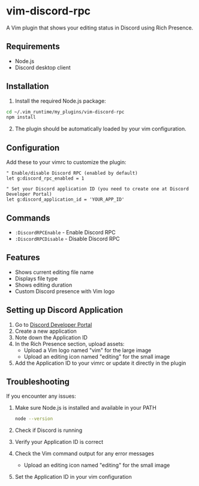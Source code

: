 # vim-discord-rpc

A Vim plugin that shows your editing status in Discord using Rich Presence.

## Requirements

- Node.js
- Discord desktop client

## Installation

1. Install the required Node.js package:
```bash
cd ~/.vim_runtime/my_plugins/vim-discord-rpc
npm install
```

2. The plugin should be automatically loaded by your vim configuration.

## Configuration

Add these to your vimrc to customize the plugin:

```vim
" Enable/disable Discord RPC (enabled by default)
let g:discord_rpc_enabled = 1

" Set your Discord application ID (you need to create one at Discord Developer Portal)
let g:discord_application_id = 'YOUR_APP_ID'
```

## Commands

- `:DiscordRPCEnable` - Enable Discord RPC
- `:DiscordRPCDisable` - Disable Discord RPC

## Features

- Shows current editing file name
- Displays file type
- Shows editing duration
- Custom Discord presence with Vim logo

## Setting up Discord Application

1. Go to [Discord Developer Portal](https://discord.com/developers/applications)
2. Create a new application
3. Note down the Application ID
4. In the Rich Presence section, upload assets:
   - Upload a Vim logo named "vim" for the large image
   - Upload an editing icon named "editing" for the small image
5. Add the Application ID to your vimrc or update it directly in the plugin

## Troubleshooting

If you encounter any issues:

1. Make sure Node.js is installed and available in your PATH
   ```bash
   node --version
   ```

2. Check if Discord is running
3. Verify your Application ID is correct
4. Check the Vim command output for any error messages
   - Upload an editing icon named "editing" for the small image
5. Set the Application ID in your vim configuration
